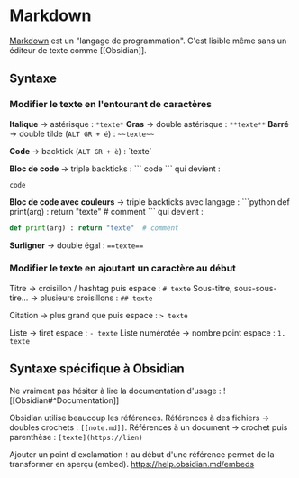# Markdown 
[Markdown](https://fr.wikipedia.org/wiki/Markdown) est un "langage de programmation". 
C'est lisible même sans un éditeur de texte comme [[Obsidian]]. 

## Syntaxe 
### Modifier le texte en l'entourant de caractères 
**Italique** -> astérisque : `*texte*` 
**Gras** -> double astérisque : `**texte**` 
**Barré** -> double tilde (`ALT GR + é`) : `~~texte~~` 

**Code** -> backtick (`ALT GR + è`) : \`texte\` 

**Bloc de code** -> triple backticks : 
\`\`\`
code
\`\`\`
qui devient : 
```
code
```

**Bloc de code avec couleurs** -> triple backticks avec langage : 
\`\`\`python
def print(arg) : return "texte"  # comment 
\`\`\`
qui devient : 
```python
def print(arg) : return "texte"  # comment 
```

**Surligner** -> double égal : `==texte==` 

### Modifier le texte en ajoutant un caractère au début 
Titre -> croisillon / hashtag puis espace : `# texte` 
Sous-titre, sous-sous-tire... -> plusieurs croisillons : `## texte` 

Citation -> plus grand que puis espace : `> texte` 

Liste -> tiret espace : `- texte`
Liste numérotée -> nombre point espace : `1. texte ` 



## Syntaxe spécifique à Obsidian 
Ne vraiment pas hésiter à lire la documentation d'usage : 
![[Obsidian#^Documentation]] 

Obsidian utilise beaucoup les références. 
Références à des fichiers -> doubles crochets : `[[note.md]]`. 
Références à un document -> crochet puis parenthèse : `[texte](https://lien)`

Ajouter un point d'exclamation `!` au début d'une référence permet de la transformer en aperçu (embed). 
https://help.obsidian.md/embeds 



